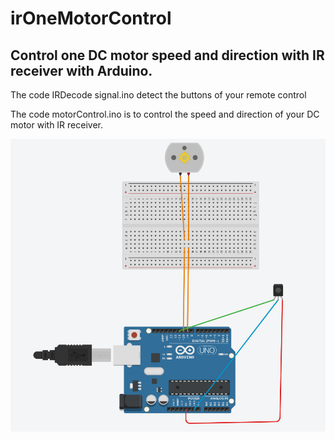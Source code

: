 <h1>irOneMotorControl</h1>
<h2>Control one DC motor speed and direction with IR receiver with Arduino.</h2>

<p1>The code IRDecode signal.ino detect the buttons of your remote control</p1>

<p2>The code motorControl.ino is to control the speed and direction of your DC motor with IR receiver. </p2>
  
![](circuit%20for%20motorControl.png)

  

